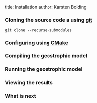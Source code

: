 title: Installation
author: Karsten Bolding

### Cloning the source code a using [git](https://git-scm.com/)

```
git clone --recurse-submodules
```

### Configuring using [CMake](http://cmake.org)

### Compiling the geostrophic model

### Running the geostrophic model

### Viewing the results

### What is next
